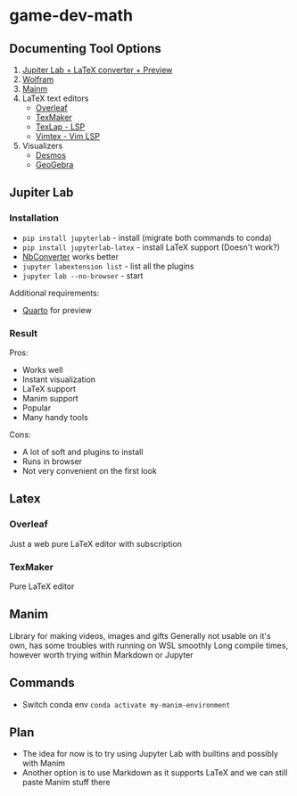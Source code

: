 # game-dev-math

## Documenting Tool Options

1. [Jupiter Lab + LaTeX converter + Preview](#jupiter-lab)
2. [Wolfram](https://www.wolfram.com/mathematica/)
3. [Mainm](https://docs.manim.community/en/stable/guides/using_text.html#text-with-latex)
4. LaTeX text editors
     - [Overleaf](https://www.overleaf.com/)
     - [TexMaker](https://www.xm1math.net/texmaker/index.html)
     - [TexLap - LSP](https://github.com/latex-lsp/texlab)
     - [Vimtex - Vim LSP](https://github.com/lervag/vimtex)
5. Visualizers
     - [Desmos](https://www.desmos.com/geometry/tjtt82sxwi)
     - [GeoGebra](https://www.geogebra.org/math/angles#upper-elementary)

## Jupiter Lab

### Installation

- `pip install jupyterlab` - install (migrate both commands to conda)
- `pip install jupyterlab-latex` - install LaTeX support (Doesn't work?)
- [NbConverter](https://saturncloud.io/blog/how-to-use-latex-in-jupyter-notebook/) works better
- `jupyter labextension list` - list all the plugins
- `jupyter lab --no-browser` - start

Additional requirements:
- [Quarto](https://quarto.org/docs/get-started/) for preview

### Result

Pros:
- Works well
- Instant visualization
- LaTeX support
- Manim support
- Popular
- Many handy tools
 

Cons:
- A lot of soft and plugins to install
- Runs in browser
- Not very convenient on the first look

## Latex

### Overleaf

Just a web pure LaTeX editor with subscription

### TexMaker

Pure LaTeX editor

## Manim

Library for making videos, images and gifts
Generally not usable on it's own, has some troubles with running on WSL smoothly
Long compile times, however worth trying within Markdown or Jupyter

## Commands

- Switch conda env `conda activate my-manim-environment`


## Plan

- The idea for now is to try using Jupyter Lab with builtins and possibly with Manim
- Another option is to use Markdown as it supports LaTeX and we can still paste Manim stuff there

